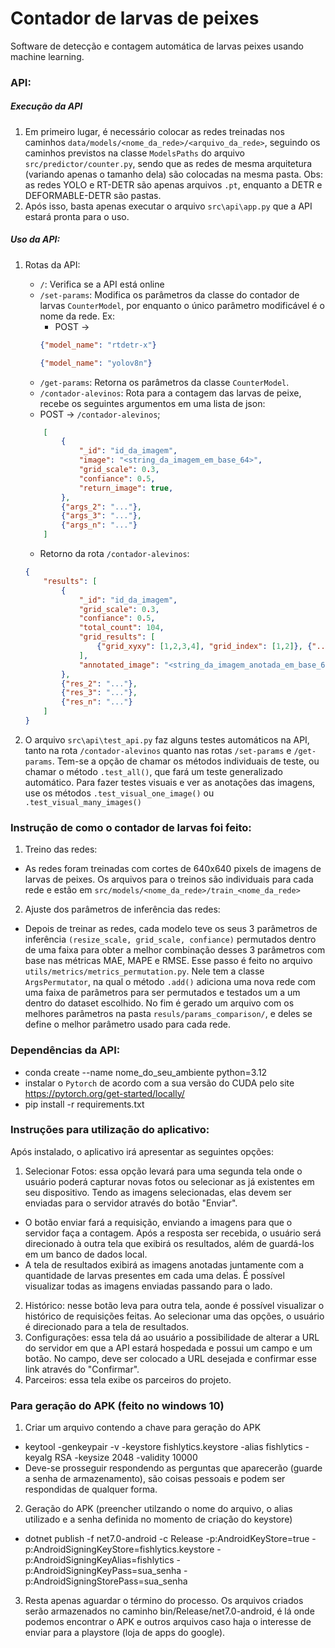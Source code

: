 # Contador de larvas de peixes

Software de detecção e contagem automática de larvas peixes usando machine learning.

### API:

##### Execução da API
1. Em primeiro lugar, é necessário colocar as redes treinadas nos caminhos ```data/models/<nome_da_rede>/<arquivo_da_rede>```, seguindo os caminhos previstos na classe ```ModelsPaths``` do arquivo ```src/predictor/counter.py```, sendo que as redes de mesma arquitetura (variando apenas o tamanho dela) são colocadas na mesma pasta. Obs: as redes YOLO e RT-DETR são apenas arquivos ```.pt```, enquanto a DETR e DEFORMABLE-DETR são pastas.
2. Após isso, basta apenas executar o arquivo ```src\api\app.py``` que a API estará pronta para o uso.

##### Uso da API:
1. Rotas da API:
    * ```/```: Verifica se a API está online
    * ```/set-params```: Modifica os parâmetros da classe do contador de larvas ```CounterModel```, por enquanto o único parâmetro modificável é o nome da rede. Ex:
        * POST &rarr; 
        ```json
        {"model_name": "rtdetr-x"}
        ``` 
        ```json
        {"model_name": "yolov8n"}
        ```
    * ```/get-params```: Retorna os parâmetros da classe ```CounterModel```.
    *  ```/contador-alevinos```: Rota para a contagem das larvas de peixe, recebe os seguintes argumentos em uma lista de json:
    * POST &rarr; ```/contador-alevinos```; 
    ```json
        [
            {
                "_id": "id_da_imagem",
                "image": "<string_da_imagem_em_base_64>",
                "grid_scale": 0.3,
                "confiance": 0.5,  
                "return_image": true,
            },
            {"args_2": "..."},
            {"args_3": "..."}, 
            {"args_n": "..."} 
        ]
    ```
    * Retorno da rota ```/contador-alevinos```:
    ```json
    {
        "results": [
            {
                "_id": "id_da_imagem",
                "grid_scale": 0.3,
                "confiance": 0.5,           
                "total_count": 104,          
                "grid_results": [              
                    {"grid_xyxy": [1,2,3,4], "grid_index": [1,2]}, {"...": "..."}
                ],
                "annotated_image": "<string_da_imagem_anotada_em_base_64>"
            },
            {"res_2": "..."}, 
            {"res_3": "..."}, 
            {"res_n": "..."} 
        ]
    }
    ```


2. O arquivo ```src\api\test_api.py``` faz alguns testes automáticos na API, tanto na rota ```/contador-alevinos``` quanto nas rotas ```/set-params``` e ```/get-params```. Tem-se a opção de chamar os métodos individuais de teste, ou chamar o método ```.test_all()```, que fará um teste generalizado automático. Para fazer testes visuais e ver as anotações das imagens, use os métodos ```.test_visual_one_image()``` ou ```.test_visual_many_images()```



### Instrução de como o contador de larvas foi feito:
1. Treino das redes:
- As redes foram treinadas com cortes de 640x640 pixels de imagens de larvas de peixes. Os arquivos para o treinos são individuais para cada rede e estão em ```src/models/<nome_da_rede>/train_<nome_da_rede>```
2. Ajuste dos parâmetros de inferência das redes:
- Depois de treinar as redes, cada modelo teve os seus 3 parâmetros de inferência ```(resize_scale, grid_scale, confiance)``` permutados dentro de uma faixa para obter a melhor combinação desses 3 parâmetros com base nas métricas MAE, MAPE e RMSE. Esse passo é feito no arquivo ```utils/metrics/metrics_permutation.py```. Nele tem a classe ```ArgsPermutator```, na qual o método ```.add()``` adiciona uma nova rede com uma faixa de parâmetros para ser permutados e testados um a um dentro do dataset escolhido. No fim é gerado um arquivo com os melhores parâmetros na pasta ```resuls/params_comparison/```, e deles se define o melhor parâmetro usado para cada rede.

### Dependências da API:
- conda create --name nome_do_seu_ambiente python=3.12
- instalar o ```Pytorch``` de acordo com a sua versão do CUDA pelo site https://pytorch.org/get-started/locally/
- pip install -r requirements.txt

### Instruções para utilização do aplicativo:
Após instalado, o aplicativo irá apresentar as seguintes opções:
1. Selecionar Fotos: essa opção levará para uma segunda tela onde o usuário poderá capturar novas fotos ou selecionar as já existentes em seu dispositivo. Tendo as imagens selecionadas, elas devem ser enviadas para o servidor através do botão "Enviar".
- O botão enviar fará a requisição, enviando a imagens para que o servidor faça a contagem. Após a resposta ser recebida, o usuário será direcionado à outra tela que exibirá os resultados, além de guardá-los em um banco de dados local.
- A tela de resultados exibirá as imagens anotadas juntamente com a quantidade de larvas presentes em cada uma delas. É possível visualizar todas as imagens enviadas passando para o lado.
2. Histórico: nesse botão leva para outra tela, aonde é possível visualizar o histórico de requisições feitas. Ao selecionar uma das opções, o usuário é direcionado para a tela de resultados.
3. Configurações: essa tela dá ao usuário a possibilidade de alterar a URL do servidor em que a API estará hospedada e possui um campo e um botão. No campo, deve ser colocado a URL desejada e confirmar esse link através do "Confirmar".
4. Parceiros: essa tela exibe os parceiros do projeto.

### Para geração do APK (feito no windows 10)
1. Criar um arquivo contendo a chave para geração do APK
- keytool -genkeypair -v -keystore fishlytics.keystore -alias fishlytics -keyalg RSA -keysize 2048 -validity 10000
- Deve-se prosseguir respondendo as perguntas que aparecerão (guarde a senha de armazenamento), são coisas pessoais e podem ser respondidas de qualquer forma.
2. Geração do APK (preencher utilzando o nome do arquivo, o alias utilizado e a senha definida no momento de criação do keystore)
- dotnet publish -f net7.0-android -c Release -p:AndroidKeyStore=true -p:AndroidSigningKeyStore=fishlytics.keystore -p:AndroidSigningKeyAlias=fishlytics -p:AndroidSigningKeyPass=sua_senha -p:AndroidSigningStorePass=sua_senha
3. Resta apenas aguardar o término do processo. Os arquivos criados serão armazenados no caminho bin/Release/net7.0-android, é lá onde podemos encontrar o APK e outros arquivos caso haja o interesse de enviar para a playstore (loja de apps do google).
